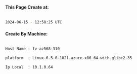 
   
#### This Page Create at:

```bash

2024-06-15 - 12:58:25 UTC

```

#### Create By Machine:

```bash

Host Name : fv-az568-310

platform  : Linux-6.5.0-1021-azure-x86_64-with-glibc2.35

Ip Local  : 10.1.0.64

```

